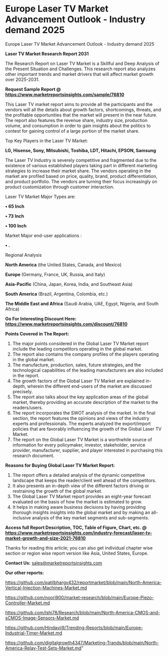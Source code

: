 # Europe Laser TV Market Advancement Outlook - Industry demand 2025
 Europe Laser TV Market Advancement Outlook - Industry demand 2025

<strong>Laser TV Market Research Report 2031</strong>

The Research Report on Laser TV Market is a Skillful and Deep Analysis of the Present Situation and Challenges. This research report also analyzes other important trends and market drivers that will affect market growth over 2025-2031.

<strong>Request Sample Report @ <a href=https://www.marketreportsinsights.com/sample/76810>https://www.marketreportsinsights.com/sample/76810</a></strong>

This Laser TV market report aims to provide all the participants and the vendors will all the details about growth factors, shortcomings, threats, and the profitable opportunities that the market will present in the near future. The report also features the revenue share, industry size, production volume, and consumption in order to gain insights about the politics to contest for gaining control of a large portion of the market share.

Top Key Players in the Laser TV Market:

<strong>LG, Hisense, Sony, Mitsubishi, Toshiba, LDT, Hitachi, EPSON, Samsung</strong>

The Laser TV Industry is severely competitive and fragmented due to the existence of various established players taking part in different marketing strategies to increase their market share. The vendors operating in the market are profiled based on price, quality, brand, product differentiation, and product portfolio. The vendors are turning their focus increasingly on product customization through customer interaction.

Laser TV Market Major Types are:

<strong>• 65 Inch

• 73 Inch

• 100 Inch</strong>

Market Major end-user applications :

<strong>• .</strong>

Regional Analysis

</u><strong><b>North America</b></strong> (the United States, Canada, and Mexico)

<strong><b>Europe </b></strong>(Germany, France, UK, Russia, and Italy)

<strong><b>Asia-Pacific</b></strong> (China, Japan, Korea, India, and Southeast Asia)

<strong><b>South America</b></strong> (Brazil, Argentina, Colombia, etc.)

<strong><b>The Middle East and Africa</b></strong> (Saudi Arabia, UAE, Egypt, Nigeria, and South Africa)

<strong>Go For Interesting Discount Here: <a href=https://www.marketreportsinsights.com/discount/76810>https://www.marketreportsinsights.com/discount/76810</a></strong>

<strong>Points Covered in The Report:</strong>
<ol>
  <li>The major points considered in the Global Laser TV Market report include the leading competitors operating in the global market.</li>
  <li>The report also contains the company profiles of the players operating in the global market.</li>
  <li>The manufacture, production, sales, future strategies, and the technological capabilities of the leading manufacturers are also included in the report.</li>
  <li>The growth factors of the Global Laser TV Market are explained in-depth, wherein the different end-users of the market are discussed precisely.</li>
  <li>The report also talks about the key application areas of the global market, thereby providing an accurate description of the market to the readers/users.</li>
  <li>The report incorporates the SWOT analysis of the market. In the final section, the report features the opinions and views of the industry experts and professionals. The experts analyzed the export/import policies that are favorably influencing the growth of the Global Laser TV Market.</li>
  <li>The report on the Global Laser TV Market is a worthwhile source of information for every policymaker, investor, stakeholder, service provider, manufacturer, supplier, and player interested in purchasing this research document.</li>
</ol>
<strong>Reasons for Buying Global Laser TV Market Report:</strong>

<ol>
  <li>The report offers a detailed analysis of the dynamic competitive landscape that keeps the reader/client well ahead of the competitors.</li>
  <li>It also presents an in-depth view of the different factors driving or restraining the growth of the global market.</li>
  <li>The Global Laser TV Market report provides an eight-year forecast evaluated on the basis of how the market is estimated to grow.</li>
  <li>It helps in making aware business decisions by having providing thorough insights insights into the global market and by making an all-inclusive analysis of the key market segments and sub-segments.</li>
</ol>
<strong>Access full Report Description, TOC, Table of Figure, Chart, etc. @ <a href=https://www.marketreportsinsights.com/industry-forecast/laser-tv-market-growth-and-size-2021-76810>https://www.marketreportsinsights.com/industry-forecast/laser-tv-market-growth-and-size-2021-76810</a></strong>


Thanks for reading this article; you can also get individual chapter wise section or region wise report version like Asia, United States, Europe.

<strong>Contact Us:</strong>
sales@marketreportsinsights.com

<strong>Our other reports:</strong>

<a href=https://github.com/patilbhargv432/reportmarket/blob/main/North-America-Vertical-Injection-Machines-Market.md>https://github.com/patilbhargv432/reportmarket/blob/main/North-America-Vertical-Injection-Machines-Market.md</a>

<a href=https://github.com/noori900/market-research/blob/main/Europe-Piezo-Controller-Market.md>https://github.com/noori900/market-research/blob/main/Europe-Piezo-Controller-Market.md</a>

<a href=https://github.com/Ishi78/Research/blob/main/North-America-CMOS-and-sCMOS-Image-Sensors-Market.md>https://github.com/Ishi78/Research/blob/main/North-America-CMOS-and-sCMOS-Image-Sensors-Market.md</a>

<a href=https://github.com/Hindavii9/Trending-Reports/blob/main/Europe-Industrial-Timer-Market.md>https://github.com/Hindavii9/Trending-Reports/blob/main/Europe-Industrial-Timer-Market.md</a>

<a href=https://github.com/digitalgrowth4347/Marketing-Trands/blob/main/North-America-Relay-Test-Sets-Market.md>https://github.com/digitalgrowth4347/Marketing-Trands/blob/main/North-America-Relay-Test-Sets-Market.md</a>"
